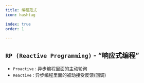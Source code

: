 ```yaml
---
title: 编程范式
icon: hashtag

index: true
order: 1

---
```


<!-- more -->

## `RP (Reactive Programming)` - “响应式编程”
    
  - `Proactive` : 异步编程里面的主动轮询
  - `Reactive` : 异步编程里面的被动接受反馈(回调)